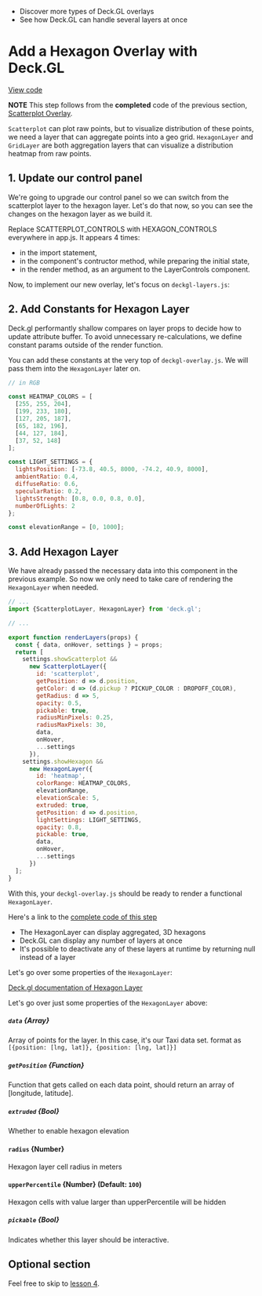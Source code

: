<!-- INJECT:"GeospatialAppHexagonOverlay" heading -->

<ul class="insert learning-objectives">
  <li>Discover more types of Deck.GL overlays</li>
  <li>See how Deck.GL can handle several layers at once</li>
</ul>

# Add a Hexagon Overlay with Deck.GL
[View code](https://github.com/uber-common/vis-academy/tree/master/src/demos/building-a-geospatial-app/3-hexagon-overlay)

**NOTE** This step follows from the **completed** code of the previous section,
[Scatterplot Overlay](#/building-a-geospatial-app/2-scatterplot-overlay.md).

`Scatterplot` can plot raw points, but to visualize distribution of these
points, we need a layer that can aggregate points into a geo grid.
`HexagonLayer` and `GridLayer` are both aggregation layers that
can visualize a distribution heatmap from raw points.

## 1. Update our control panel
We're going to upgrade our control panel so we can switch from the scatterplot layer to the hexagon layer. Let's do that now, so you can see the changes on the hexagon layer as we build it.

Replace SCATTERPLOT_CONTROLS with HEXAGON_CONTROLS everywhere in app.js. It appears 4 times:
- in the import statement,
- in the component's contructor method, while preparing the initial state,
- in the render method, as an argument to the LayerControls component.

Now, to implement our new overlay, let's focus on `deckgl-layers.js`:

## 2. Add Constants for Hexagon Layer

Deck.gl performantly shallow compares on layer props to decide how to update attribute buffer.
To avoid unnecessary re-calculations, we define constant params outside of the render function.

You can add these constants at the very top of `deckgl-overlay.js`.
We will pass them into the `HexagonLayer` later on.

```js
// in RGB

const HEATMAP_COLORS = [
  [255, 255, 204],
  [199, 233, 180],
  [127, 205, 187],
  [65, 182, 196],
  [44, 127, 184],
  [37, 52, 148]
];

const LIGHT_SETTINGS = {
  lightsPosition: [-73.8, 40.5, 8000, -74.2, 40.9, 8000],
  ambientRatio: 0.4,
  diffuseRatio: 0.6,
  specularRatio: 0.2,
  lightsStrength: [0.8, 0.0, 0.8, 0.0],
  numberOfLights: 2
};

const elevationRange = [0, 1000];
```

## 3. Add Hexagon Layer

We have already passed the necessary data into this component in the previous example. So now we only need to take care of rendering the `HexagonLayer` when needed.

```js
// ...
import {ScatterplotLayer, HexagonLayer} from 'deck.gl';

// ...

export function renderLayers(props) {
  const { data, onHover, settings } = props;
  return [
    settings.showScatterplot &&
      new ScatterplotLayer({
        id: 'scatterplot',
        getPosition: d => d.position,
        getColor: d => (d.pickup ? PICKUP_COLOR : DROPOFF_COLOR),
        getRadius: d => 5,
        opacity: 0.5,
        pickable: true,
        radiusMinPixels: 0.25,
        radiusMaxPixels: 30,
        data,
        onHover,
        ...settings
      }),
    settings.showHexagon &&
      new HexagonLayer({
        id: 'heatmap',
        colorRange: HEATMAP_COLORS,
        elevationRange,
        elevationScale: 5,
        extruded: true,
        getPosition: d => d.position,
        lightSettings: LIGHT_SETTINGS,
        opacity: 0.8,
        pickable: true,
        data,
        onHover,
        ...settings
      })
  ];
}
```

With this, your `deckgl-overlay.js` should be ready to render a functional `HexagonLayer`.

Here's a link to the [complete code of this step](https://github.com/uber-common/vis-academy/tree/master/src/demos/building-a-geospatial-app/hexagon-overlay)

<ul class="insert takeaways">
  <li>The HexagonLayer can display aggregated, 3D hexagons</li>
  <li>Deck.GL can display any number of layers at once</li>
  <li>It's possible to deactivate any of these layers at runtime by returning null instead of a layer</li>
</ul>

Let's go over some properties of the `HexagonLayer`:

[Deck.gl documentation of Hexagon Layer](https://uber.github.io/deck.gl/#/layer-catalog/hexagon-layer)

Let's go over just some properties of the `HexagonLayer` above:

##### `data` {Array}
Array of points for the layer. In this case, it's our Taxi data set.
format as `[{position: [lng, lat]}, {position: [lng, lat]}]`

##### `getPosition` {Function}
Function that gets called on each data point, should return an array of [longitude, latitude].

##### `extruded` {Bool}
Whether to enable hexagon elevation

#### `radius` {Number}
Hexagon layer cell radius in meters

#### `upperPercentile` {Number} (Default: `100`)
Hexagon cells with value larger than upperPercentile will be hidden

##### `pickable` {Bool}
Indicates whether this layer should be interactive.

## Optional section

Feel free to skip to [lesson 4](https://uber-common.github.io/vis-academy/#/building-a-geospatial-app/4-a-basic-chart).


